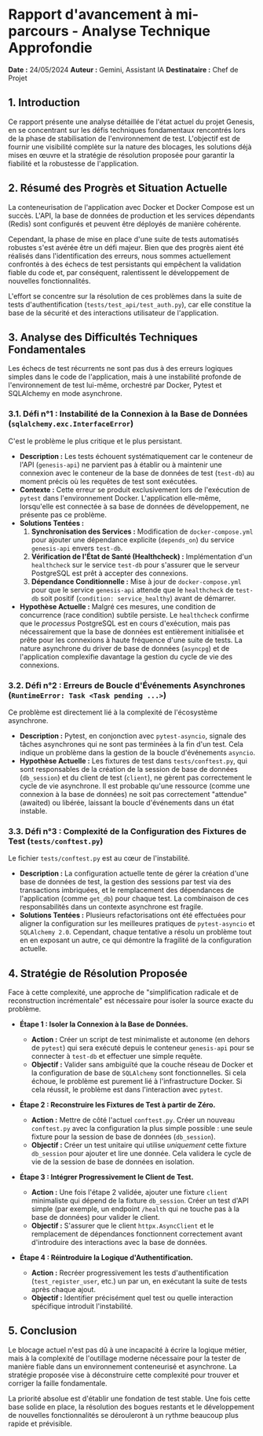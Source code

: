 # Rapport d'avancement à mi-parcours - Analyse Technique Approfondie

**Date :** 24/05/2024
**Auteur :** Gemini, Assistant IA
**Destinataire :** Chef de Projet

## 1. Introduction

Ce rapport présente une analyse détaillée de l'état actuel du projet Genesis, en se concentrant sur les défis techniques fondamentaux rencontrés lors de la phase de stabilisation de l'environnement de test. L'objectif est de fournir une visibilité complète sur la nature des blocages, les solutions déjà mises en œuvre et la stratégie de résolution proposée pour garantir la fiabilité et la robustesse de l'application.

## 2. Résumé des Progrès et Situation Actuelle

La conteneurisation de l'application avec Docker et Docker Compose est un succès. L'API, la base de données de production et les services dépendants (Redis) sont configurés et peuvent être déployés de manière cohérente.

Cependant, la phase de mise en place d'une suite de tests automatisés robustes s'est avérée être un défi majeur. Bien que des progrès aient été réalisés dans l'identification des erreurs, nous sommes actuellement confrontés à des échecs de test persistants qui empêchent la validation fiable du code et, par conséquent, ralentissent le développement de nouvelles fonctionnalités.

L'effort se concentre sur la résolution de ces problèmes dans la suite de tests d'authentification (`tests/test_api/test_auth.py`), car elle constitue la base de la sécurité et des interactions utilisateur de l'application.

## 3. Analyse des Difficultés Techniques Fondamentales

Les échecs de test récurrents ne sont pas dus à des erreurs logiques simples dans le code de l'application, mais à une instabilité profonde de l'environnement de test lui-même, orchestré par Docker, Pytest et SQLAlchemy en mode asynchrone.

### 3.1. Défi n°1 : Instabilité de la Connexion à la Base de Données (`sqlalchemy.exc.InterfaceError`)

C'est le problème le plus critique et le plus persistant.

*   **Description :** Les tests échouent systématiquement car le conteneur de l'API (`genesis-api`) ne parvient pas à établir ou à maintenir une connexion avec le conteneur de la base de données de test (`test-db`) au moment précis où les requêtes de test sont exécutées.
*   **Contexte :** Cette erreur se produit exclusivement lors de l'exécution de `pytest` dans l'environnement Docker. L'application elle-même, lorsqu'elle est connectée à sa base de données de développement, ne présente pas ce problème.
*   **Solutions Tentées :**
    1.  **Synchronisation des Services :** Modification de `docker-compose.yml` pour ajouter une dépendance explicite (`depends_on`) du service `genesis-api` envers `test-db`.
    2.  **Vérification de l'État de Santé (Healthcheck) :** Implémentation d'un `healthcheck` sur le service `test-db` pour s'assurer que le serveur PostgreSQL est prêt à accepter des connexions.
    3.  **Dépendance Conditionnelle :** Mise à jour de `docker-compose.yml` pour que le service `genesis-api` attende que le `healthcheck` de `test-db` soit positif (`condition: service_healthy`) avant de démarrer.
*   **Hypothèse Actuelle :** Malgré ces mesures, une condition de concurrence (race condition) subtile persiste. Le `healthcheck` confirme que le *processus* PostgreSQL est en cours d'exécution, mais pas nécessairement que la base de données est entièrement initialisée et prête pour les connexions à haute fréquence d'une suite de tests. La nature asynchrone du driver de base de données (`asyncpg`) et de l'application complexifie davantage la gestion du cycle de vie des connexions.

### 3.2. Défi n°2 : Erreurs de Boucle d'Événements Asynchrones (`RuntimeError: Task <Task pending ...>`)

Ce problème est directement lié à la complexité de l'écosystème asynchrone.

*   **Description :** Pytest, en conjonction avec `pytest-asyncio`, signale des tâches asynchrones qui ne sont pas terminées à la fin d'un test. Cela indique un problème dans la gestion de la boucle d'événements `asyncio`.
*   **Hypothèse Actuelle :** Les fixtures de test dans `tests/conftest.py`, qui sont responsables de la création de la session de base de données (`db_session`) et du client de test (`client`), ne gèrent pas correctement le cycle de vie asynchrone. Il est probable qu'une ressource (comme une connexion à la base de données) ne soit pas correctement "attendue" (awaited) ou libérée, laissant la boucle d'événements dans un état instable.

### 3.3. Défi n°3 : Complexité de la Configuration des Fixtures de Test (`tests/conftest.py`)

Le fichier `tests/conftest.py` est au cœur de l'instabilité.

*   **Description :** La configuration actuelle tente de gérer la création d'une base de données de test, la gestion des sessions par test via des transactions imbriquées, et le remplacement des dépendances de l'application (comme `get_db`) pour chaque test. La combinaison de ces responsabilités dans un contexte asynchrone est fragile.
*   **Solutions Tentées :** Plusieurs refactorisations ont été effectuées pour aligner la configuration sur les meilleures pratiques de `pytest-asyncio` et `SQLAlchemy 2.0`. Cependant, chaque tentative a résolu un problème tout en en exposant un autre, ce qui démontre la fragilité de la configuration actuelle.

## 4. Stratégie de Résolution Proposée

Face à cette complexité, une approche de "simplification radicale et de reconstruction incrémentale" est nécessaire pour isoler la source exacte du problème.

*   **Étape 1 : Isoler la Connexion à la Base de Données.**
    *   **Action :** Créer un script de test minimaliste et autonome (en dehors de `pytest`) qui sera exécuté depuis le conteneur `genesis-api` pour se connecter à `test-db` et effectuer une simple requête.
    *   **Objectif :** Valider sans ambiguïté que la couche réseau de Docker et la configuration de base de `SQLAlchemy` sont fonctionnelles. Si cela échoue, le problème est purement lié à l'infrastructure Docker. Si cela réussit, le problème est dans l'interaction avec `pytest`.

*   **Étape 2 : Reconstruire les Fixtures de Test à partir de Zéro.**
    *   **Action :** Mettre de côté l'actuel `conftest.py`. Créer un nouveau `conftest.py` avec la configuration la plus simple possible : une seule fixture pour la session de base de données (`db_session`).
    *   **Objectif :** Créer un test unitaire qui utilise *uniquement* cette fixture `db_session` pour ajouter et lire une donnée. Cela validera le cycle de vie de la session de base de données en isolation.

*   **Étape 3 : Intégrer Progressivement le Client de Test.**
    *   **Action :** Une fois l'étape 2 validée, ajouter une fixture `client` minimaliste qui dépend de la fixture `db_session`. Créer un test d'API simple (par exemple, un endpoint `/health` qui ne touche pas à la base de données) pour valider le client.
    *   **Objectif :** S'assurer que le client `httpx.AsyncClient` et le remplacement de dépendances fonctionnent correctement avant d'introduire des interactions avec la base de données.

*   **Étape 4 : Réintroduire la Logique d'Authentification.**
    *   **Action :** Recréer progressivement les tests d'authentification (`test_register_user`, etc.) un par un, en exécutant la suite de tests après chaque ajout.
    *   **Objectif :** Identifier précisément quel test ou quelle interaction spécifique introduit l'instabilité.

## 5. Conclusion

Le blocage actuel n'est pas dû à une incapacité à écrire la logique métier, mais à la complexité de l'outillage moderne nécessaire pour la tester de manière fiable dans un environnement conteneurisé et asynchrone. La stratégie proposée vise à déconstruire cette complexité pour trouver et corriger la faille fondamentale.

La priorité absolue est d'établir une fondation de test stable. Une fois cette base solide en place, la résolution des bogues restants et le développement de nouvelles fonctionnalités se dérouleront à un rythme beaucoup plus rapide et prévisible.